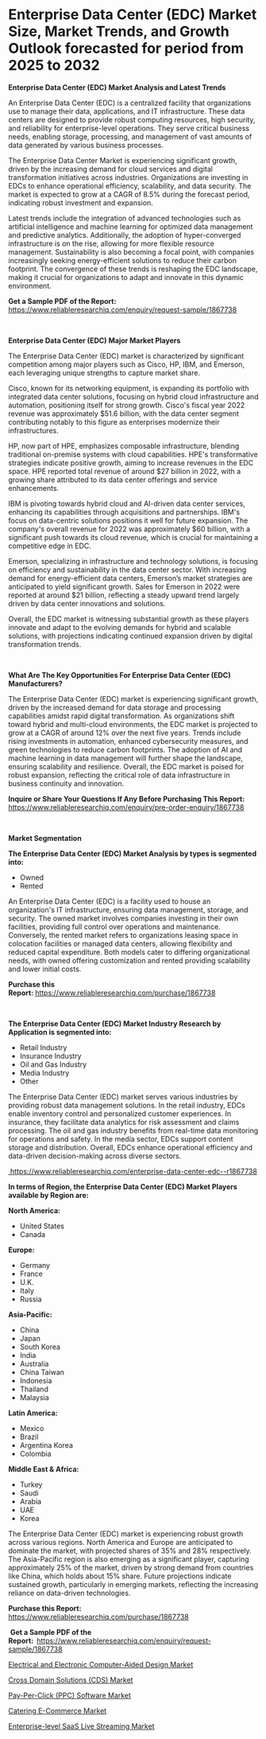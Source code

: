 <p><h1>Enterprise Data Center (EDC) Market Size, Market Trends, and Growth Outlook forecasted for period from 2025 to 2032</h1></p><p><strong>Enterprise Data Center (EDC) Market Analysis and Latest Trends</strong></p>
<p><p>An Enterprise Data Center (EDC) is a centralized facility that organizations use to manage their data, applications, and IT infrastructure. These data centers are designed to provide robust computing resources, high security, and reliability for enterprise-level operations. They serve critical business needs, enabling storage, processing, and management of vast amounts of data generated by various business processes.</p><p>The Enterprise Data Center Market is experiencing significant growth, driven by the increasing demand for cloud services and digital transformation initiatives across industries. Organizations are investing in EDCs to enhance operational efficiency, scalability, and data security. The market is expected to grow at a CAGR of 8.5% during the forecast period, indicating robust investment and expansion.</p><p>Latest trends include the integration of advanced technologies such as artificial intelligence and machine learning for optimized data management and predictive analytics. Additionally, the adoption of hyper-converged infrastructure is on the rise, allowing for more flexible resource management. Sustainability is also becoming a focal point, with companies increasingly seeking energy-efficient solutions to reduce their carbon footprint. The convergence of these trends is reshaping the EDC landscape, making it crucial for organizations to adapt and innovate in this dynamic environment.</p></p>
<p><strong>Get a Sample PDF of the Report:&nbsp;</strong> <a href="https://www.reliableresearchiq.com/enquiry/request-sample/1867738?utm_campaign=1088&utm_medium=2&utm_source=Github&utm_content=ia&utm_term=11032025&utm_id=enterprise-data-center-edc">https://www.reliableresearchiq.com/enquiry/request-sample/1867738</a></p>
<p>&nbsp;</p>
<p><strong>Enterprise Data Center (EDC) Major Market Players</strong></p>
<p><p>The Enterprise Data Center (EDC) market is characterized by significant competition among major players such as Cisco, HP, IBM, and Emerson, each leveraging unique strengths to capture market share. </p><p>Cisco, known for its networking equipment, is expanding its portfolio with integrated data center solutions, focusing on hybrid cloud infrastructure and automation, positioning itself for strong growth. Cisco's fiscal year 2022 revenue was approximately $51.6 billion, with the data center segment contributing notably to this figure as enterprises modernize their infrastructures.</p><p>HP, now part of HPE, emphasizes composable infrastructure, blending traditional on-premise systems with cloud capabilities. HPE's transformative strategies indicate positive growth, aiming to increase revenues in the EDC space. HPE reported total revenue of around $27 billion in 2022, with a growing share attributed to its data center offerings and service enhancements.</p><p>IBM is pivoting towards hybrid cloud and AI-driven data center services, enhancing its capabilities through acquisitions and partnerships. IBM's focus on data-centric solutions positions it well for future expansion. The company's overall revenue for 2022 was approximately $60 billion, with a significant push towards its cloud revenue, which is crucial for maintaining a competitive edge in EDC.</p><p>Emerson, specializing in infrastructure and technology solutions, is focusing on efficiency and sustainability in the data center sector. With increasing demand for energy-efficient data centers, Emerson’s market strategies are anticipated to yield significant growth. Sales for Emerson in 2022 were reported at around $21 billion, reflecting a steady upward trend largely driven by data center innovations and solutions.</p><p>Overall, the EDC market is witnessing substantial growth as these players innovate and adapt to the evolving demands for hybrid and scalable solutions, with projections indicating continued expansion driven by digital transformation trends.</p></p>
<p>&nbsp;</p>
<p><strong>What Are The Key Opportunities For Enterprise Data Center (EDC) Manufacturers?</strong></p>
<p><p>The Enterprise Data Center (EDC) market is experiencing significant growth, driven by the increased demand for data storage and processing capabilities amidst rapid digital transformation. As organizations shift toward hybrid and multi-cloud environments, the EDC market is projected to grow at a CAGR of around 12% over the next five years. Trends include rising investments in automation, enhanced cybersecurity measures, and green technologies to reduce carbon footprints. The adoption of AI and machine learning in data management will further shape the landscape, ensuring scalability and resilience. Overall, the EDC market is poised for robust expansion, reflecting the critical role of data infrastructure in business continuity and innovation.</p></p>
<p><strong>Inquire or Share Your Questions If Any Before Purchasing This Report:</strong> <a href="https://www.reliableresearchiq.com/enquiry/pre-order-enquiry/1867738?utm_campaign=1088&utm_medium=2&utm_source=Github&utm_content=ia&utm_term=11032025&utm_id=enterprise-data-center-edc">https://www.reliableresearchiq.com/enquiry/pre-order-enquiry/1867738</a></p>
<p>&nbsp;</p>
<p><strong>Market Segmentation</strong></p>
<p><strong>The Enterprise Data Center (EDC) Market Analysis by types is segmented into:</strong></p>
<p><ul><li>Owned</li><li>Rented</li></ul></p>
<p><p>An Enterprise Data Center (EDC) is a facility used to house an organization's IT infrastructure, ensuring data management, storage, and security. The owned market involves companies investing in their own facilities, providing full control over operations and maintenance. Conversely, the rented market refers to organizations leasing space in colocation facilities or managed data centers, allowing flexibility and reduced capital expenditure. Both models cater to differing organizational needs, with owned offering customization and rented providing scalability and lower initial costs.</p></p>
<p><strong>Purchase this Report:&nbsp;</strong><a href="https://www.reliableresearchiq.com/purchase/1867738?utm_campaign=1088&utm_medium=2&utm_source=Github&utm_content=ia&utm_term=11032025&utm_id=enterprise-data-center-edc">https://www.reliableresearchiq.com/purchase/1867738</a></p>
<p>&nbsp;</p>
<p><strong>The Enterprise Data Center (EDC) Market Industry Research by Application is segmented into:</strong></p>
<p><ul><li>Retail Industry</li><li>Insurance Industry</li><li>Oil and Gas Industry</li><li>Media Industry</li><li>Other</li></ul></p>
<p><p>The Enterprise Data Center (EDC) market serves various industries by providing robust data management solutions. In the retail industry, EDCs enable inventory control and personalized customer experiences. In insurance, they facilitate data analytics for risk assessment and claims processing. The oil and gas industry benefits from real-time data monitoring for operations and safety. In the media sector, EDCs support content storage and distribution. Overall, EDCs enhance operational efficiency and data-driven decision-making across diverse sectors.</p></p>
<p><a href="https://www.reliableresearchiq.com/enterprise-data-center-edc--r1867738?utm_campaign=1088&utm_medium=2&utm_source=Github&utm_content=ia&utm_term=11032025&utm_id=enterprise-data-center-edc">&nbsp;https://www.reliableresearchiq.com/enterprise-data-center-edc--r1867738</a></p>
<p><strong>In terms of Region, the Enterprise Data Center (EDC) Market Players available by Region are:</strong></p>
<p>
    <p> <strong> North America: </strong>
        <ul>
            <li>United States</li>
            <li>Canada</li>
        </ul>
        </p> 
    <p> <strong> Europe: </strong>
        <ul>
            <li>Germany</li>
            <li>France</li>
            <li>U.K.</li>
            <li>Italy</li>
            <li>Russia</li>
        </ul>
        </p> 
    <p> <strong> Asia-Pacific: </strong>
        <ul>
            <li>China</li>
            <li>Japan</li>
            <li>South Korea</li>
            <li>India</li>
            <li>Australia</li>
            <li>China Taiwan</li>
            <li>Indonesia</li>
            <li>Thailand</li>
            <li>Malaysia</li>
        </ul>
        </p> 
    <p> <strong> Latin America: </strong>
        <ul>
            <li>Mexico</li>
            <li>Brazil</li>
            <li>Argentina Korea</li>
            <li>Colombia</li>
        </ul>
        </p> 
    <p> <strong> Middle East & Africa: </strong>
        <ul>
            <li>Turkey</li>
            <li>Saudi</li>
            <li>Arabia</li>
            <li>UAE</li>
            <li>Korea</li>
        </ul>
    </p>
    </p>
<p><p>The Enterprise Data Center (EDC) market is experiencing robust growth across various regions. North America and Europe are anticipated to dominate the market, with projected shares of 35% and 28% respectively. The Asia-Pacific region is also emerging as a significant player, capturing approximately 25% of the market, driven by strong demand from countries like China, which holds about 15% share. Future projections indicate sustained growth, particularly in emerging markets, reflecting the increasing reliance on data-driven technologies.</p></p>
<p><strong>Purchase this Report: </strong><a href="https://www.reliableresearchiq.com/purchase/1867738?utm_campaign=1088&utm_medium=2&utm_source=Github&utm_content=ia&utm_term=11032025&utm_id=enterprise-data-center-edc">https://www.reliableresearchiq.com/purchase/1867738</a></p>
<p>&nbsp;<strong>Get a Sample PDF of the Report:&nbsp;&nbsp;</strong><a href="https://www.reliableresearchiq.com/enquiry/request-sample/1867738?utm_campaign=1088&utm_medium=2&utm_source=Github&utm_content=ia&utm_term=11032025&utm_id=enterprise-data-center-edc">https://www.reliableresearchiq.com/enquiry/request-sample/1867738</a></p>
<p><strong></strong></p>
<p><p><a href="https://github.com/cheryjhonson/Market-Research-Report-List-1/blob/main/electrical-and-electronic-computer-aided-design-market.md?utm_campaign=1088&utm_medium=2&utm_source=Github&utm_content=ia&utm_term=11032025&utm_id=enterprise-data-center-edc">Electrical and Electronic Computer-Aided Design Market</a></p><p><a href="https://github.com/SanjidaKhan901/Market-Research-Report-List-1/blob/main/cross-domain-solutions-cds-market.md?utm_campaign=1088&utm_medium=2&utm_source=Github&utm_content=ia&utm_term=11032025&utm_id=enterprise-data-center-edc">Cross Domain Solutions (CDS) Market</a></p><p><a href="https://github.com/AngelaWalsh696/Market-Research-Report-List-1/blob/main/pay-per-click-ppc-software-market.md?utm_campaign=1088&utm_medium=2&utm_source=Github&utm_content=ia&utm_term=11032025&utm_id=enterprise-data-center-edc">Pay-Per-Click (PPC) Software Market</a></p><p><a href="https://github.com/raeezkenedz/Market-Research-Report-List-1/blob/main/catering-e-commerce-market.md?utm_campaign=1088&utm_medium=2&utm_source=Github&utm_content=ia&utm_term=11032025&utm_id=enterprise-data-center-edc">Catering E-Commerce Market</a></p><p><a href="https://github.com/pelahotayabe/Market-Research-Report-List-1/blob/main/enterprise-level-saas-live-streaming-market.md?utm_campaign=1088&utm_medium=2&utm_source=Github&utm_content=ia&utm_term=11032025&utm_id=enterprise-data-center-edc">Enterprise-level SaaS Live Streaming Market</a></p></p>